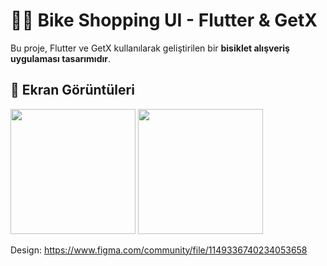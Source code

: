 # 🚴‍♂️ Bike Shopping UI - Flutter & GetX

Bu proje, Flutter ve GetX kullanılarak geliştirilen bir **bisiklet alışveriş uygulaması tasarımıdır**.

## 📱 Ekran Görüntüleri

<a><img src="https://github.com/user-attachments/assets/e542e725-c20c-410a-8ca5-ecd410912adb" width="200" /></a>
<a><img src="https://github.com/user-attachments/assets/a52dd972-607f-40f6-bf54-52f195a777fa" width="200" /></a>

Design: https://www.figma.com/community/file/1149336740234053658
